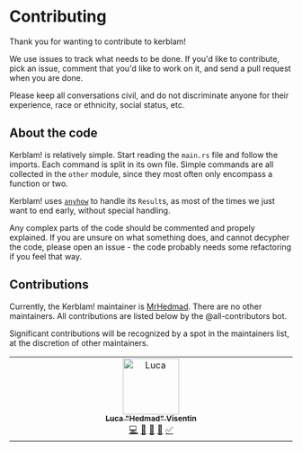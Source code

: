# Contributing

Thank you for wanting to contribute to kerblam!

We use issues to track what needs to be done.
If you'd like to contribute, pick an issue, comment that you'd like to work
on it, and send a pull request when you are done.

Please keep all conversations civil, and do not discriminate anyone for their
experience, race or ethnicity, social status, etc.

## About the code
Kerblam! is relatively simple. Start reading the `main.rs` file and follow
the imports.
Each command is split in its own file.
Simple commands are all collected in the `other` module, since they most often
only encompass a function or two.

Kerblam! uses [`anyhow`](https://crates.io/crates/anyhow) to handle its `Result`s,
as most of the times we just want to end early, without special handling.

Any complex parts of the code should be commented and propely explained.
If you are unsure on what something does, and cannot decypher the code, please
open an issue - the code probably needs some refactoring if you feel that way.

## Contributions
Currently, the Kerblam! maintainer is [MrHedmad](https://github.com/MrHedmad).
There are no other maintainers. All contributions are listed below
by the @all-contributors bot.

Significant contributions will be recognized by a spot in the maintainers list,
at the discretion of other maintainers.

<!-- ALL-CONTRIBUTORS-LIST:START - Do not remove or modify this section -->
<!-- prettier-ignore-start -->
<!-- markdownlint-disable -->
<table>
  <tbody>
    <tr>
      <td align="center" valign="top" width="14.28%"><a href="https://mrhedmad.github.io/blog/"><img src="https://avatars.githubusercontent.com/u/46203625?v=4?s=100" width="100px;" alt="Luca "Hedmad" Visentin"/><br /><sub><b>Luca "Hedmad" Visentin</b></sub></a><br /><a href="#code-MrHedmad" title="Code">💻</a> <a href="#doc-MrHedmad" title="Documentation">📖</a> <a href="#ideas-MrHedmad" title="Ideas, Planning, & Feedback">🤔</a> <a href="#projectManagement-MrHedmad" title="Project Management">📆</a> <a href="#tutorial-MrHedmad" title="Tutorials">✅</a></td>
    </tr>
  </tbody>
</table>

<!-- markdownlint-restore -->
<!-- prettier-ignore-end -->

<!-- ALL-CONTRIBUTORS-LIST:END -->
